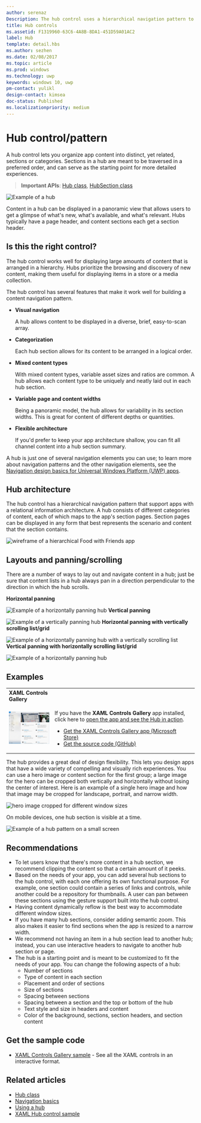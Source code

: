 ```yaml
---
author: serenaz
Description: The hub control uses a hierarchical navigation pattern to support apps with a relational information architecture.
title: Hub controls
ms.assetid: F1319960-63C6-4A8B-8DA1-451D59A01AC2
label: Hub
template: detail.hbs
ms.author: sezhen
ms.date: 02/08/2017
ms.topic: article
ms.prod: windows
ms.technology: uwp
keywords: windows 10, uwp
pm-contact: yulikl
design-contact: kimsea
doc-status: Published
ms.localizationpriority: medium
---
```

# Hub control/pattern

 


A hub control lets you organize app content into distinct, yet related, sections or categories. Sections in a hub are meant to be traversed in a preferred order, and can serve as the starting point for more detailed experiences.

> **Important APIs**: [Hub class](https://msdn.microsoft.com/library/windows/apps/dn251843), [HubSection class](https://msdn.microsoft.com/library/windows/apps/dn251845)

![Example of a hub](images/hub_example_tablet.png)

Content in a hub can be displayed in a panoramic view that allows users to get a glimpse of what's new, what's available, and what's relevant. Hubs typically have a page header, and content sections each get a section header.


## Is this the right control?

The hub control works well for displaying large amounts of content that is arranged in a hierarchy. Hubs prioritize the browsing and discovery of new content, making them useful for displaying items in a store or a media collection.

The hub control has several features that make it work well for building a content navigation pattern.

-   **Visual navigation**

    A hub allows content to be displayed in a diverse, brief, easy-to-scan array.

-   **Categorization**

    Each hub section allows for its content to be arranged in a logical order.

-   **Mixed content types**

    With mixed content types, variable asset sizes and ratios are common. A hub allows each content type to be uniquely and neatly laid out in each hub section.

-   **Variable page and content widths**

    Being a panoramic model, the hub allows for variability in its section widths. This is great for content of different depths or quantities.

-   **Flexible architecture**

    If you'd prefer to keep your app architecture shallow, you can fit all channel content into a hub section summary.

A hub is just one of several navigation elements you can use; to learn more about navigation patterns and the other navigation elements, see the [Navigation design basics for Universal Windows Platform (UWP) apps](../basics/navigation-basics.md).

## Hub architecture

The hub control has a hierarchical navigation pattern that support apps with a relational information architecture. A hub consists of different categories of content, each of which maps to the app's section pages. Section pages can be displayed in any form that best represents the scenario and content that the section contains.

![wireframe of a hierarchical Food with Friends app](images/navigation_diagram_food_with_friends_app_new.png)

## Layouts and panning/scrolling

There are a number of ways to lay out and navigate content in a hub; just be sure that content lists in a hub always pan in a direction perpendicular to the direction in which the hub scrolls.

**Horizontal panning**

![Example of a horizontally panning hub](images/controls_hub_horizontal_pan.png)
**Vertical panning**

![Example of a vertically panning hub](images/controls_hub_vertical_pan.png)
**Horizontal panning with vertically scrolling list/grid**

![Example of a horizontally panning hub with a vertically scrolling list](images/controls_hub_horizontal_vertical_scroll.png)
**Vertical panning with horizontally scrolling list/grid**

![Example of a horizontally panning hub](images/controls_hub_vertical_horizontal_scroll.png)

## Examples

<table>
<th align="left">XAML Controls Gallery<th>
<tr>
<td><img src="images/xaml-controls-gallery-sm.png" alt="XAML controls gallery"></img></td>
<td>
    <p>If you have the <strong style="font-weight: semi-bold">XAML Controls Gallery</strong> app installed, click here to <a href="xamlcontrolsgallery:/item/Hub">open the app and see the Hub in action</a>.</p>
    <ul>
    <li><a href="https://www.microsoft.com/store/productId/9MSVH128X2ZT">Get the XAML Controls Gallery app (Microsoft Store)</a></li>
    <li><a href="https://github.com/Microsoft/Windows-universal-samples/tree/master/Samples/XamlUIBasics">Get the source code (GitHub)</a></li>
    </ul>
</td>
</tr>
</table>

The hub provides a great deal of design flexibility. This lets you design apps that have a wide variety of compelling and visually rich experiences. You can use a hero image or content section for the first group; a large image for the hero can be cropped both vertically and horizontally without losing the center of interest. Here is an example of a single hero image and how that image may be cropped for landscape, portrait, and narrow width.

![hero image cropped for different window sizes](images/hub_hero_cropped2.png)

On mobile devices, one hub section is visible at a time.

![Example of a hub pattern on a small screen](images/phone_hub_example.png)

## Recommendations

-   To let users know that there's more content in a hub section, we recommend clipping the content so that a certain amount of it peeks.
-   Based on the needs of your app, you can add several hub sections to the hub control, with each one offering its own functional purpose. For example, one section could contain a series of links and controls, while another could be a repository for thumbnails. A user can pan between these sections using the gesture support built into the hub control.
-   Having content dynamically reflow is the best way to accommodate different window sizes.
-   If you have many hub sections, consider adding semantic zoom. This also makes it easier to find sections when the app is resized to a narrow width.
-   We recommend not having an item in a hub section lead to another hub; instead, you can use interactive headers to navigate to another hub section or page.
-   The hub is a starting point and is meant to be customized to fit the needs of your app. You can change the following aspects of a hub:
    -   Number of sections
    -   Type of content in each section
    -   Placement and order of sections
    -   Size of sections
    -   Spacing between sections
    -   Spacing between a section and the top or bottom of the hub
    -   Text style and size in headers and content
    -   Color of the background, sections, section headers, and section content

## Get the sample code

- [XAML Controls Gallery sample](https://github.com/Microsoft/Windows-universal-samples/tree/master/Samples/XamlUIBasics) - See all the XAML controls in an interactive format.

## Related articles

- [Hub class](https://msdn.microsoft.com/library/windows/apps/dn251843)
- [Navigation basics](../basics/navigation-basics.md)
- [Using a hub](https://msdn.microsoft.com/library/windows/apps/xaml/dn308518)
- [XAML Hub control sample](http://go.microsoft.com/fwlink/p/?LinkID=310072)
